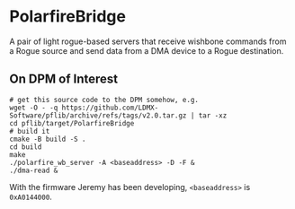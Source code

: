 # PolarfireBridge
A pair of light rogue-based servers that receive wishbone commands from a Rogue source and send data from a DMA device to a Rogue destination.

## On DPM of Interest
```
# get this source code to the DPM somehow, e.g.
wget -O - -q https://github.com/LDMX-Software/pflib/archive/refs/tags/v2.0.tar.gz | tar -xz
cd pflib/target/PolarfireBridge
# build it
cmake -B build -S .
cd build
make
./polarfire_wb_server -A <baseaddress> -D -F &
./dma-read &
```
With the firmware Jeremy has been developing, `<baseaddress>` is `0xA0144000`.
